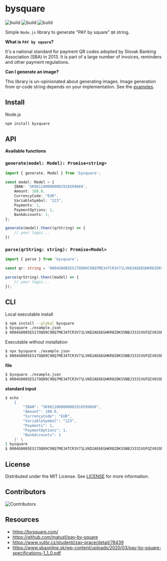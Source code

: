 # bysquare

![build][build] ![build][license] ![build][version]

<!-- Dependency free simple  -->

Simple `Node.js` library to generate "PAY by square" `QR` string.

**What is `PAY by square`?**

It's a national standard for payment QR codes adopted by Slovak Banking
Association (SBA) in 2013. It is part of a large number of invoices, reminders
and other payment regulations.

**Can I generate an image?**

This library is un-opinionated about generating images. Image generation from
qr-code string depends on your implementation. See the [examples](examples).

## Install

Node.js

```sh
npm install bysquare
```

## API

**Available functions**

### `generate(model: Model): Promise<string>`

```typescript
import { generate, Model } from 'bysquare';

const model: Model = {
    IBAN: 'SK9611000000002918599669',
    Amount: 100.0,
    CurrencyCode: "EUR",
    VariableSymbol: "123",
    Payments: 1,
    PaymentOptions: 1,
    BankAccounts: 1,
};

generate(model).then((qrString) => {
    // your logic...
})
```

### `parse(qrString: string): Promise<Model>`

```typescript
import { parse } from 'bysquare';

const qr: string = '0004G0005ES17OQ09C98Q7ME34TCR3V71LVKD2AE6EGHKR82DKS5NBJ3331VUFQIV0JGMR743UJCKSAKEM9QGVVVOIVH000';

parse(qrString).then((model) => {
    // your logic...
});
```

<!-- ## How it works -->
<!-- TODO: diagram -->

## CLI

Local executable install

```sh
$ npm install --global bysquare
$ bysquare ./example.json
$ 0004G0005ES17OQ09C98Q7ME34TCR3V71LVKD2AE6EGHKR82DKS5NBJ3331VUFQIV0JGMR743UJCKSAKEM9QGVVVOIVH000
```

Executable without installation

```sh
$ npx bysquare ./example.json
$ 0004G0005ES17OQ09C98Q7ME34TCR3V71LVKD2AE6EGHKR82DKS5NBJ3331VUFQIV0JGMR743UJCKSAKEM9QGVVVOIVH000
```

**file**

```sh
$ bysquare ./example.json
$ 0004G0005ES17OQ09C98Q7ME34TCR3V71LVKD2AE6EGHKR82DKS5NBJ3331VUFQIV0JGMR743UJCKSAKEM9QGVVVOIVH000
```

**standard input**

```sh
$ echo '
    {
        "IBAN": "SK9611000000002918599669",
        "Amount": 100.0,
        "CurrencyCode": "EUR",
        "VariableSymbol": "123",
        "Payments": 1,
        "PaymentOptions": 1,
        "BankAccounts": 1
    }' \
| bysquare
$ 0004G0005ES17OQ09C98Q7ME34TCR3V71LVKD2AE6EGHKR82DKS5NBJ3331VUFQIV0JGMR743UJCKSAKEM9QGVVVOIVH000
```

## License

Distributed under the MIT License. See [LICENSE](LICENSE) for more information.

## Contributors

![Contributors](https://contrib.rocks/image?repo=xseman/bysquare)

<!-- Links -->

[build]: https://img.shields.io/github/workflow/status/xseman/bysquare/tests
[version]: https://img.shields.io/npm/v/bysquare
[license]: https://img.shields.io/github/license/xseman/bysquare

## Resources

- <https://bysquare.com/>
- <https://github.com/matusf/pay-by-square>
- <https://www.vutbr.cz/studenti/zav-prace/detail/78439>
- <https://www.sbaonline.sk/wp-content/uploads/2020/03/pay-by-square-specifications-1_1_0.pdf>

<!--

Versioning
----------

- Stash unfinished work
- Run the `preversion` script
- Bump version in `package.json` as requested (patch, minor, major, etc)
- Build app
- Run the `version` script
- Commit and tag
- Run the `postversion` script
- Checkout to master
- Push commits and tag, git push, git push --tags
- Publish to npm, npm publish

-->
